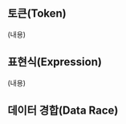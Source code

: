 ## 토큰(Token)

(내용)

## 표현식(Expression)

(내용)

## 데이터 경합(Data Race)

<!---->
<!--| 용어 | 해설 |-->
<!--|  -  |  -  |-->
<!--| 토큰(Token) | |-->
<!--| 표현식(Expression) | |-->
<!--| | | -->
<!--| 동기(Synchronous) | |-->
<!--| 비동기(Asynchronous) | |-->
<!--| 불변 조건(Invariants) | |-->
<!--| 데이터 경합(Data Race) |  |-->
<!--| 경쟁 조건(Race Condition) | |-->
<!--| 원자성(Atomicity) | |-->
<!--| 작업(Task) | |-->
<!--| 컨텍스트(Context) | | -->
<!--| 동시 컨텍스트(Concurrent Context) | |-->
<!--| 비동기 컨텍스트(Asynchronous Context) | |-->
<!--| 실행 컨텍스트(Execution Context) | |-->
<!--| 작업 컨텍스트(Task Context) | |-->
<!--| | |-->
